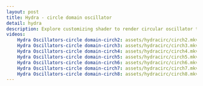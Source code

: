 ```yaml
---
layout: post
title: Hydra - circle domain oscillator
detail: hydra
description: Explore customizing shader to render circular oscillator texture
videos:
    Hydra Oscillators-circle domain-circh2: assets/hydracirc/circh2.mkv
    Hydra Oscillators-circle domain-circh3: assets/hydracirc/circh3.mkv
    Hydra Oscillators-circle domain-circh4: assets/hydracirc/circh4.mkv
    Hydra Oscillators-circle domain-circh5: assets/hydracirc/circh5.mkv
    Hydra Oscillators-circle domain-circh6: assets/hydracirc/circh6.mkv
    Hydra Oscillators-circle domain-circh7: assets/hydracirc/circh7.mkv
    Hydra Oscillators-circle domain-circh8: assets/hydracirc/circh8.mkv
---
```


